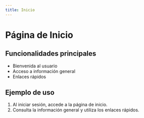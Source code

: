 ```yaml
---
title: Inicio
---
```


# Página de Inicio

## Funcionalidades principales

- Bienvenida al usuario
- Acceso a información general
- Enlaces rápidos

## Ejemplo de uso

1. Al iniciar sesión, accede a la página de inicio.
2. Consulta la información general y utiliza los enlaces rápidos.
